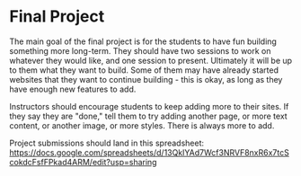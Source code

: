# Final Project
The main goal of the final project is for the students to have fun building something more long-term. They should have two sessions to work on whatever they would like, and one session to present. Ultimately it will be up to them what they want to build. Some of them may have already started websites that they want to continue building - this is okay, as long as they have enough new features to add.

Instructors should encourage students to keep adding more to their sites. If they say they are "done," tell them to try adding another page, or more text content, or another image, or more styles. There is always more to add.

Project submissions should land in this spreadsheet: https://docs.google.com/spreadsheets/d/13QkIYAd7Wcf3NRVF8nxR6x7tcScokdcFsfFPkad4ARM/edit?usp=sharing